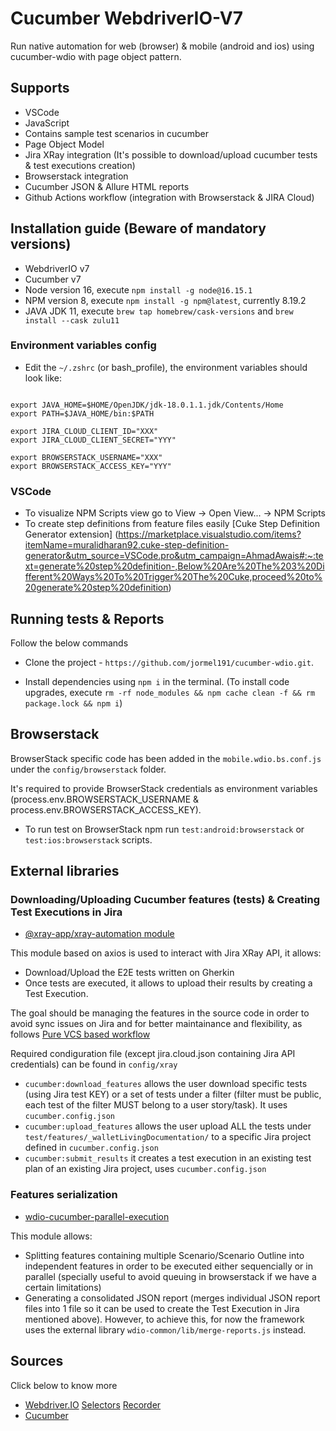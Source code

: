 # Cucumber WebdriverIO-V7

Run native automation for web (browser) & mobile (android and ios) using cucumber-wdio with page object pattern.

## Supports

- VSCode
- JavaScript
- Contains sample test scenarios in cucumber
- Page Object Model
- Jira XRay integration (It's possible to download/upload cucumber tests & test executions creation)
- Browserstack integration
- Cucumber JSON & Allure HTML reports
- Github Actions workflow (integration with Browserstack & JIRA Cloud)

## Installation guide (Beware of mandatory versions)

- WebdriverIO v7
- Cucumber v7
- Node version 16, execute `npm install -g node@16.15.1`
- NPM version 8, execute `npm install -g npm@latest`, currently 8.19.2
- JAVA JDK 11, execute `brew tap homebrew/cask-versions` and `brew install --cask zulu11`


### Environment variables config
- Edit the `~/.zshrc` (or bash_profile), the environment variables should look like:

```

export JAVA_HOME=$HOME/OpenJDK/jdk-18.0.1.1.jdk/Contents/Home
export PATH=$JAVA_HOME/bin:$PATH

export JIRA_CLOUD_CLIENT_ID="XXX" 
export JIRA_CLOUD_CLIENT_SECRET="YYY"

export BROWSERSTACK_USERNAME="XXX"
export BROWSERSTACK_ACCESS_KEY="YYY"

```

### VSCode

- To visualize NPM Scripts view go to View -> Open View... -> NPM Scripts
- To create step definitions from feature files easily [Cuke Step Definition Generator extension] (https://marketplace.visualstudio.com/items?itemName=muralidharan92.cuke-step-definition-generator&utm_source=VSCode.pro&utm_campaign=AhmadAwais#:~:text=generate%20step%20definition-,Below%20Are%20The%203%20Different%20Ways%20To%20Trigger%20The%20Cuke,proceed%20to%20generate%20step%20definition)


## Running tests & Reports

Follow the below commands 
- Clone the project - `https://github.com/jormel191/cucumber-wdio.git`.

- Install dependencies using `npm i` in the terminal.
(To install code upgrades, execute `rm -rf node_modules && npm cache clean -f && rm package.lock && npm i`)


## Browserstack
BrowserStack specific code has been added in the `mobile.wdio.bs.conf.js` under the `config/browserstack` folder.

It's required to provide BrowserStack credentials as environment variables (process.env.BROWSERSTACK_USERNAME & process.env.BROWSERSTACK_ACCESS_KEY).

- To run test on BrowserStack npm run `test:android:browserstack` or `test:ios:browserstack` scripts.

## External libraries
### Downloading/Uploading Cucumber features (tests) & Creating Test Executions in Jira
- [@xray-app/xray-automation module](https://github.com/jormel191/xray-automation-js)

This module based on axios is used to interact with Jira XRay API, it allows:
- Download/Upload the E2E tests written on Gherkin
- Once tests are executed, it allows to upload their results by creating a Test Execution.

The goal should be managing the features in the source code in order to avoid sync issues on Jira and for better maintainance and flexibility, as follows [Pure VCS based workflow](https://docs.getxray.app/pages/viewpage.action?pageId=31622264)

Required condiguration file (except jira.cloud.json containing Jira API credentials) can be found in `config/xray`

- `cucumber:download_features` allows the user download specific tests (using Jira test KEY) or a set of tests under a filter (filter must be public, each test of the filter MUST belong to a user story/task). It uses `cucumber.config.json`
- `cucumber:upload_features` allows the user upload ALL the tests under `test/features/_walletLivingDocumentation/` to a specific Jira project defined in `cucumber.config.json`
- `cucumber:submit_results` it creates a test execution in an existing test plan of an existing Jira project, uses `cucumber.config.json`

### Features serialization
- [wdio-cucumber-parallel-execution](https://github.com/jormel191/wdio-cucumber-parallel-execution)

This module allows:
- Splitting features containing multiple Scenario/Scenario Outline into independent features in order to be executed either sequencially or in parallel (specially useful to avoid queuing in browserstack if we have a certain limitations)
- Generating a consolidated JSON report (merges individual JSON report files into 1 file so it can be used to create the Test Execution in Jira mentioned above). However, to achieve this, for now the framework uses the external library `wdio-common/lib/merge-reports.js` instead.

## Sources

Click below to know more 
- [Webdriver.IO](https://webdriver.io/docs/) [Selectors](https://webdriver.io/docs/selectors) [Recorder](https://webdriver.io/docs/record)
- [Cucumber](https://cucumber.io/docs/cucumber/)
